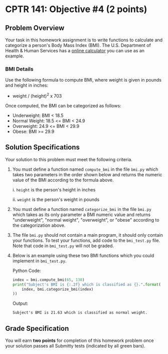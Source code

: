 # CPTR 141: Objective #4 (2 points)

## Problem Overview

Your task in this homework assignment is to write functions to calculate and categorize a person's Body Mass Index (BMI).
The U.S. Department of Health & Human Services has a [online calculator](https://www.nhlbi.nih.gov/health/educational/lose_wt/BMI/bmicalc.htm) you can use as an example.

### BMI Details

Use the following formula to compute BMI, where weight is given in pounds and height in inches:

* weight / (height)<sup>2</sup> x 703

Once computed, the BMI can be categorized as follows:

* Underweight: BMI < 18.5
* Normal Weight: 18.5 <= BMI < 24.9
* Overweight: 24.9 <= BMI < 29.9
* Obese: BMI >= 29.9

## Solution Specifications

Your solution to this problem must meet the following criteria.

1. You must define a function named `compute_bmi` in the file `bmi.py` which takes two parameters in the order shown below and returns the numeric value of the BMI according to the formula above.

    i. `height` is the person's height in inches

    ii. `weight` is the person's weight in pounds

2. You must define a function named `categorize_bmi` in the file `bmi.py` which takes as its only parameter a BMI numeric value and returns "underweight", "normal weight", "overweight", or "obese" according to the categorization above.  

3. The file `bmi.py` should not contain a main program, it should only contain your functions. To test your functions, add code to the `bmi_test.py` file.  Note that code in `bmi_test.py` will not be graded.

1. Below is an example using these two BMI functions which you could implement in `bmi_test.py`.

    Python Code:
    ```python
    index = bmi.compute_bmi(65, 130)
    print("Subject's BMI is {:.2f} which is classified as {}.".format(
        index, bmi.categorize_bmi(index)
    ))
    ```

    Output:
    ```html
    Subject's BMI is 21.63 which is classified as normal weight.
    ```

## Grade Specification

You will earn **two points** for completion of this homework problem once your solution passes all Submitty tests (indicated by all green bars).
